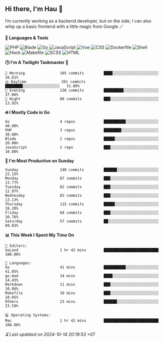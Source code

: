 ## Hi there, I'm Hau 👋
I’m currently working as a backend developer, but on the side, I can also whip up a basic frontend with a little magic from Google 🪄

<!--START_SECTION:readme-stats-->
**💬 Languages & Tools**

![PHP](https://img.shields.io/badge/PHP-65.17%25-4F5D95?&logo=PHP&labelColor=151b23)
![Blade](https://img.shields.io/badge/Blade-26.31%25-f7523f?&logo=Blade&labelColor=151b23)
![Go](https://img.shields.io/badge/Go-04.24%25-00ADD8?&logo=Go&labelColor=151b23)
![JavaScript](https://img.shields.io/badge/JavaScript-02.40%25-f1e05a?&logo=JavaScript&labelColor=151b23)
![Vue](https://img.shields.io/badge/Vue-01.21%25-41b883?&logo=Vue&labelColor=151b23)
![CSS](https://img.shields.io/badge/CSS-00.29%25-563d7c?&logo=CSS&labelColor=151b23)
![Dockerfile](https://img.shields.io/badge/Dockerfile-00.13%25-384d54?&logo=Dockerfile&labelColor=151b23)
![Shell](https://img.shields.io/badge/Shell-00.09%25-89e051?&logo=Shell&labelColor=151b23)
![Hack](https://img.shields.io/badge/Hack-00.07%25-878787?&logo=Hack&labelColor=151b23)
![Makefile](https://img.shields.io/badge/Makefile-00.05%25-427819?&logo=Makefile&labelColor=151b23)
![SCSS](https://img.shields.io/badge/SCSS-00.02%25-c6538c?&logo=SCSS&labelColor=151b23)
![HTML](https://img.shields.io/badge/HTML-00.02%25-e34c26?&logo=HTML&labelColor=151b23)


**🕒 I'm A Twilight Taskmaster 🌆**

```text
🌅 Morning                105 commits         ████░░░░░░░░░░░░░░░░░░░░░   16.61%
🌞 Daytime                201 commits         ████████░░░░░░░░░░░░░░░░░   31.80%
🌆 Evening                238 commits         █████████░░░░░░░░░░░░░░░░   37.66%
🌙 Night                  88 commits          ███░░░░░░░░░░░░░░░░░░░░░░   13.92%
```

**🔥 I Mostly Code in Go**

```text
Go                       4 repos             ██████████░░░░░░░░░░░░░░░   40.00%
PHP                      3 repos             ████████░░░░░░░░░░░░░░░░░   30.00%
Blade                    2 repos             █████░░░░░░░░░░░░░░░░░░░░   20.00%
JavaScript               1 repo              ███░░░░░░░░░░░░░░░░░░░░░░   10.00%
```

**📅 I'm Most Productive on Sunday**

```text
Sunday                   140 commits         ██████░░░░░░░░░░░░░░░░░░░   22.15%
Monday                   87 commits          ███░░░░░░░░░░░░░░░░░░░░░░   13.77%
Tuesday                  82 commits          ███░░░░░░░░░░░░░░░░░░░░░░   12.97%
Wednesday                83 commits          ███░░░░░░░░░░░░░░░░░░░░░░   13.13%
Thursday                 115 commits         █████░░░░░░░░░░░░░░░░░░░░   18.20%
Friday                   68 commits          ███░░░░░░░░░░░░░░░░░░░░░░   10.76%
Saturday                 57 commits          ██░░░░░░░░░░░░░░░░░░░░░░░   09.02%
```

**📊 This Week I Spent My Time On**

```text
📝 Editors:
GoLand                   1 hr 42 mins        █████████████████████████   100.00%

💬 Languages:
Go                       41 mins             ██████████░░░░░░░░░░░░░░░   41.05%
go.mod                   14 mins             ████░░░░░░░░░░░░░░░░░░░░░   14.43%
Markdown                 11 mins             ███░░░░░░░░░░░░░░░░░░░░░░   10.86%
Makefile                 10 mins             ███░░░░░░░░░░░░░░░░░░░░░░   10.05%
Others                   23 mins             ██████░░░░░░░░░░░░░░░░░░░   23.59%

💻 Operating Systems:
Mac                      1 hr 42 mins        █████████████████████████   100.00%
```



*⏳ Last updated on 2024-10-14 20:19:53 +07*
<!--END_SECTION:readme-stats-->
